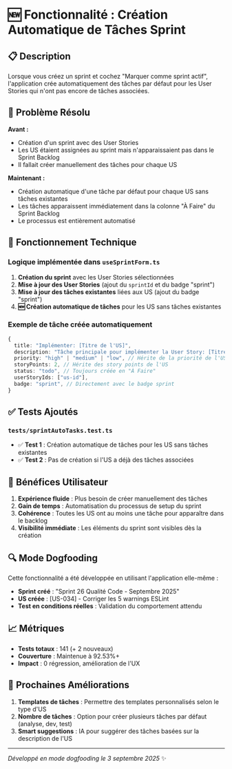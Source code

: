 # 🆕 Fonctionnalité : Création Automatique de Tâches Sprint

## 📋 Description

Lorsque vous créez un sprint et cochez "Marquer comme sprint actif", l'application crée automatiquement des tâches par défaut pour les User Stories qui n'ont pas encore de tâches associées.

## 🎯 Problème Résolu

**Avant :**

- Création d'un sprint avec des User Stories
- Les US étaient assignées au sprint mais n'apparaissaient pas dans le Sprint Backlog
- Il fallait créer manuellement des tâches pour chaque US

**Maintenant :**

- Création automatique d'une tâche par défaut pour chaque US sans tâches existantes
- Les tâches apparaissent immédiatement dans la colonne "À Faire" du Sprint Backlog
- Le processus est entièrement automatisé

## 🔧 Fonctionnement Technique

### Logique implémentée dans `useSprintForm.ts`

1. **Création du sprint** avec les User Stories sélectionnées
2. **Mise à jour des User Stories** (ajout du `sprintId` et du badge "sprint")
3. **Mise à jour des tâches existantes** liées aux US (ajout du badge "sprint")
4. **🆕 Création automatique de tâches** pour les US sans tâches existantes

### Exemple de tâche créée automatiquement

```typescript
{
  title: "Implémenter: [Titre de l'US]",
  description: "Tâche principale pour implémenter la User Story: [Titre de l'US]",
  priority: "high" | "medium" | "low", // Hérite de la priorité de l'US
  storyPoints: 2, // Hérite des story points de l'US
  status: "todo", // Toujours créée en "À Faire"
  userStoryIds: ["us-id"],
  badge: "sprint", // Directement avec le badge sprint
}
```

## ✅ Tests Ajoutés

### `tests/sprintAutoTasks.test.ts`

- ✅ **Test 1** : Création automatique de tâches pour les US sans tâches existantes
- ✅ **Test 2** : Pas de création si l'US a déjà des tâches associées

## 🎉 Bénéfices Utilisateur

1. **Expérience fluide** : Plus besoin de créer manuellement des tâches
2. **Gain de temps** : Automatisation du processus de setup du sprint
3. **Cohérence** : Toutes les US ont au moins une tâche pour apparaître dans le backlog
4. **Visibilité immédiate** : Les éléments du sprint sont visibles dès la création

## 🔍 Mode Dogfooding

Cette fonctionnalité a été développée en utilisant l'application elle-même :

- **Sprint créé** : "Sprint 26 Qualité Code - Septembre 2025"
- **US créée** : [US-034] - Corriger les 5 warnings ESLint
- **Test en conditions réelles** : Validation du comportement attendu

## 📈 Métriques

- **Tests totaux** : 141 (+ 2 nouveaux)
- **Couverture** : Maintenue à 92.53%+
- **Impact** : 0 régression, amélioration de l'UX

## 🚀 Prochaines Améliorations

1. **Templates de tâches** : Permettre des templates personnalisés selon le type d'US
2. **Nombre de tâches** : Option pour créer plusieurs tâches par défaut (analyse, dev, test)
3. **Smart suggestions** : IA pour suggérer des tâches basées sur la description de l'US

---

_Développé en mode dogfooding le 3 septembre 2025_ ✨
